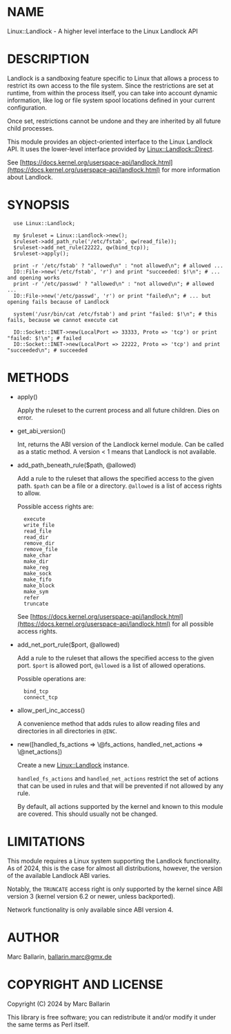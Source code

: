 # NAME

Linux::Landlock - A higher level interface to the Linux Landlock API

# DESCRIPTION

Landlock is a sandboxing feature specific to Linux that allows a process to
restrict its own access to the file system.
Since the restrictions are set at runtime, from within the process itself,
you can take into account dynamic information, like log or file system spool
locations defined in your current configuration.

Once set, restrictions cannot be undone and they are inherited by all future
child processes.

This module provides an object-oriented interface to the Linux Landlock API.
It uses the lower-level interface provided by [Linux::Landlock::Direct](https://metacpan.org/pod/Linux%3A%3ALandlock%3A%3ADirect).

See [https://docs.kernel.org/userspace-api/landlock.html](https://docs.kernel.org/userspace-api/landlock.html) for more information
about Landlock.

# SYNOPSIS

      use Linux::Landlock;

      my $ruleset = Linux::Landlock->new();
      $ruleset->add_path_rule('/etc/fstab', qw(read_file));
      $ruleset->add_net_rule(22222, qw(bind_tcp));
      $ruleset->apply();

      print -r '/etc/fstab' ? "allowed\n" : "not allowed\n"; # allowed ...
      IO::File->new('/etc/fstab', 'r') and print "succeeded: $!\n"; # ... and opening works
      print -r '/etc/passwd' ? "allowed\n" : "not allowed\n"; # allowed ...
      IO::File->new('/etc/passwd', 'r') or print "failed\n"; # ... but opening fails because of Landlock

      system('/usr/bin/cat /etc/fstab') and print "failed: $!\n"; # this fails, because we cannot execute cat

      IO::Socket::INET->new(LocalPort => 33333, Proto => 'tcp') or print "failed: $!\n"; # failed
      IO::Socket::INET->new(LocalPort => 22222, Proto => 'tcp') and print "succeeded\n"; # succeeded

# METHODS

- apply()

    Apply the ruleset to the current process and all future children. Dies on error.

- get\_abi\_version()

    Int, returns the ABI version of the Landlock kernel module. Can be called as a static method.
    A version < 1 means that Landlock is not available.

- add\_path\_beneath\_rule($path, @allowed)

    Add a rule to the ruleset that allows the specified access to the given path.
    `$path` can be a file or a directory. `@allowed` is a list of access rights to allow.

    Possible access rights are:

        execute
        write_file
        read_file
        read_dir
        remove_dir
        remove_file
        make_char
        make_dir
        make_reg
        make_sock
        make_fifo
        make_block
        make_sym
        refer
        truncate

    See  [https://docs.kernel.org/userspace-api/landlock.html](https://docs.kernel.org/userspace-api/landlock.html) for all possible access rights.

- add\_net\_port\_rule($port, @allowed)

    Add a rule to the ruleset that allows the specified access to the given port.
    `$port` is allowed port, `@allowed` is a list of allowed operations.

    Possible operations are:

        bind_tcp
        connect_tcp

- allow\_perl\_inc\_access()

    A convenience method that adds rules to allow reading files and directories in
    all directories in `@INC`.

- new(\[handled\_fs\_actions => \\@fs\_actions, handled\_net\_actions => \\@net\_actions\])

    Create a new [Linux::Landlock](https://metacpan.org/pod/Linux%3A%3ALandlock) instance.

    `handled_fs_actions` and `handled_net_actions` restrict the set of actions that
    can be used in rules and that will be prevented if not allowed by any rule.

    By default, all actions supported by the kernel and known to this module are covered.
    This should usually not be changed.

# LIMITATIONS

This module requires a Linux system supporting the Landlock functionality. As of
2024, this is the case for almost all distributions, however, the version of the
available Landlock ABI varies.

Notably, the `TRUNCATE` access right is only supported by the kernel since ABI
version 3 (kernel version 6.2 or newer, unless backported).

Network functionality is only available since ABI version 4.

# AUTHOR

Marc Ballarin, <ballarin.marc@gmx.de>

# COPYRIGHT AND LICENSE

Copyright (C) 2024 by Marc Ballarin

This library is free software; you can redistribute it and/or modify
it under the same terms as Perl itself.
